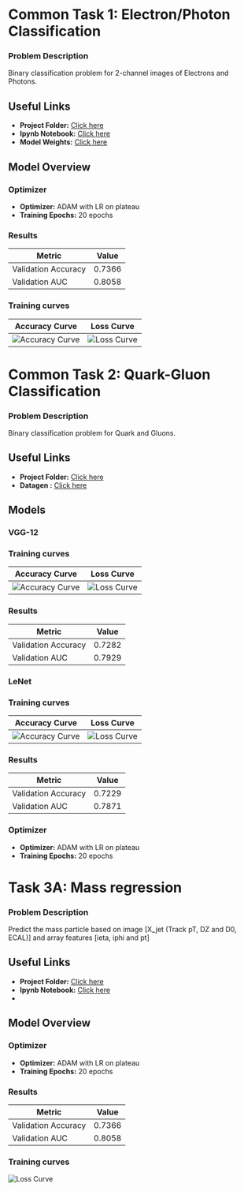 # Common Task 1: Electron/Photon Classification

### Problem Description
Binary classification problem for 2-channel images of Electrons and Photons.

## Useful Links

- **Project Folder:** [Click here](https://github.com/sidhu2690/Project_CMS/tree/main/Task1)
- **Ipynb Notebook:** [Click here](https://github.com/sidhu2690/Project_CMS/blob/main/Task1/electron-photon.ipynb)
- **Model Weights:** [Click here](https://github.com/sidhu2690/Project_CMS/blob/main/Task1/model_weights.weights.h5)

## Model Overview

### Optimizer
- **Optimizer:** ADAM with LR on plateau
- **Training Epochs:** 20 epochs


### Results
| Metric            | Value  |
|-------------------|--------|
| Validation Accuracy | 0.7366 |
| Validation AUC      | 0.8058 |

### Training curves
| Accuracy Curve | Loss Curve |
|:--------------:|:----------:|
| ![Accuracy Curve](https://github.com/sidhu2690/Project_CMS/assets/136654152/aa798227-1a3e-4931-8fb0-1c0338bbf54f) | ![Loss Curve](https://github.com/sidhu2690/Project_CMS/assets/136654152/83c93933-7a75-4c8e-b355-141e8e5aafd8) |



# Common Task 2: Quark-Gluon Classification

### Problem Description
Binary classification problem for Quark and Gluons.

## Useful Links

- **Project Folder:** [Click here](https://github.com/sidhu2690/Project_CMS/tree/main/task2)
- **Datagen :** [Click here](https://github.com/sidhu2690/Project_CMS/blob/main/task2/datagenerator-task2.ipynb)

## Models

### VGG-12

### Training curves
| Accuracy Curve | Loss Curve |
|:--------------:|:----------:|
| ![Accuracy Curve](https://github.com/sidhu2690/Project_CMS/assets/136654152/0245023f-4c9a-4f58-a25b-ee814cb4730a) | ![Loss Curve](https://github.com/sidhu2690/Project_CMS/assets/136654152/638f80e5-1299-41a4-b6d7-4bca829b3dc7) |

### Results
| Metric            | Value  |
|-------------------|--------|
| Validation Accuracy | 0.7282 |
| Validation AUC      | 0.7929 |


### LeNet

### Training curves
| Accuracy Curve | Loss Curve |
|:--------------:|:----------:|
| ![Accuracy Curve](https://github.com/sidhu2690/Project_CMS/assets/136654152/13fff2f2-b1c1-4776-b153-5f15ab2f418d) | ![Loss Curve](https://github.com/sidhu2690/Project_CMS/assets/136654152/19e1a606-bc9c-41c0-a37a-3042bd24b1dc) |

### Results
| Metric            | Value  |
|-------------------|--------|
| Validation Accuracy | 0.7229 |
| Validation AUC      | 0.7871 |


### Optimizer
- **Optimizer:** ADAM with LR on plateau
- **Training Epochs:** 20 epochs


# Task 3A: Mass regression

### Problem Description
Predict the mass particle based on image [X_jet (Track pT, DZ and D0, ECAL)] and array features [ieta, iphi and pt]
## Useful Links

- **Project Folder:** [Click here](https://github.com/sidhu2690/Project_CMS/tree/main/Task-3A)
- **Ipynb Notebook:** [Click here](https://github.com/sidhu2690/Project_CMS/blob/main/Task1/electron-photon.ipynb)
- 
## Model Overview

### Optimizer
- **Optimizer:** ADAM with LR on plateau
- **Training Epochs:** 20 epochs


### Results
| Metric            | Value  |
|-------------------|--------|
| Validation Accuracy | 0.7366 |
| Validation AUC      | 0.8058 |

### Training curves
![Loss Curve](https://github.com/sidhu2690/Project_CMS/assets/136654152/7749e1b0-cafd-47b2-b106-5c785a99fb4d)







